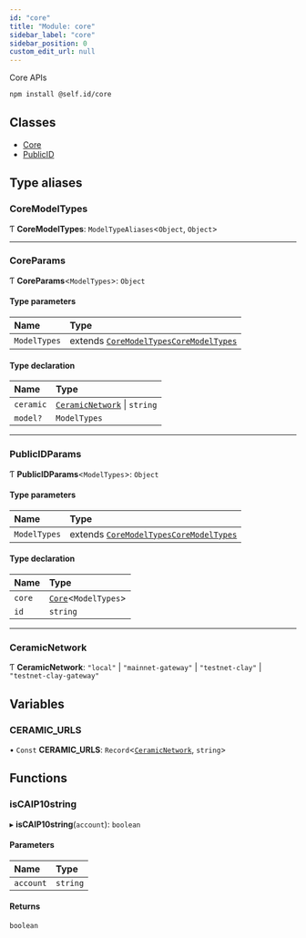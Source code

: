 ```yaml
---
id: "core"
title: "Module: core"
sidebar_label: "core"
sidebar_position: 0
custom_edit_url: null
---
```


Core APIs

```sh
npm install @self.id/core
```

## Classes

- [Core](../classes/core.Core.md)
- [PublicID](../classes/core.PublicID.md)

## Type aliases

### CoreModelTypes

Ƭ **CoreModelTypes**: `ModelTypeAliases`<`Object`, `Object`\>

___

### CoreParams

Ƭ **CoreParams**<`ModelTypes`\>: `Object`

#### Type parameters

| Name | Type |
| :------ | :------ |
| `ModelTypes` | extends [`CoreModelTypes`](core.md#coremodeltypes)[`CoreModelTypes`](core.md#coremodeltypes) |

#### Type declaration

| Name | Type |
| :------ | :------ |
| `ceramic` | [`CeramicNetwork`](core.md#ceramicnetwork) \| `string` |
| `model?` | `ModelTypes` |

___

### PublicIDParams

Ƭ **PublicIDParams**<`ModelTypes`\>: `Object`

#### Type parameters

| Name | Type |
| :------ | :------ |
| `ModelTypes` | extends [`CoreModelTypes`](core.md#coremodeltypes)[`CoreModelTypes`](core.md#coremodeltypes) |

#### Type declaration

| Name | Type |
| :------ | :------ |
| `core` | [`Core`](../classes/core.Core.md)<`ModelTypes`\> |
| `id` | `string` |

___

### CeramicNetwork

Ƭ **CeramicNetwork**: ``"local"`` \| ``"mainnet-gateway"`` \| ``"testnet-clay"`` \| ``"testnet-clay-gateway"``

## Variables

### CERAMIC\_URLS

• `Const` **CERAMIC\_URLS**: `Record`<[`CeramicNetwork`](core.md#ceramicnetwork), `string`\>

## Functions

### isCAIP10string

▸ **isCAIP10string**(`account`): `boolean`

#### Parameters

| Name | Type |
| :------ | :------ |
| `account` | `string` |

#### Returns

`boolean`
